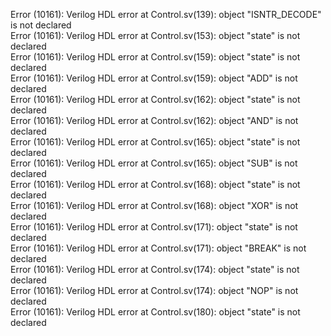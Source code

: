 
Error (10161): Verilog HDL error at Control.sv(139): object "ISNTR_DECODE" is not declared <br>
Error (10161): Verilog HDL error at Control.sv(153): object "state" is not declared<br>
Error (10161): Verilog HDL error at Control.sv(159): object "state" is not declared<br>
Error (10161): Verilog HDL error at Control.sv(159): object "ADD" is not declared<br>
Error (10161): Verilog HDL error at Control.sv(162): object "state" is not declared<br>
Error (10161): Verilog HDL error at Control.sv(162): object "AND" is not declared<br>
Error (10161): Verilog HDL error at Control.sv(165): object "state" is not declared<br>
Error (10161): Verilog HDL error at Control.sv(165): object "SUB" is not declared<br>
Error (10161): Verilog HDL error at Control.sv(168): object "state" is not declared<br>
Error (10161): Verilog HDL error at Control.sv(168): object "XOR" is not declared<br>
Error (10161): Verilog HDL error at Control.sv(171): object "state" is not declared<br>
Error (10161): Verilog HDL error at Control.sv(171): object "BREAK" is not declared<br>
Error (10161): Verilog HDL error at Control.sv(174): object "state" is not declared<br>
Error (10161): Verilog HDL error at Control.sv(174): object "NOP" is not declared<br>
Error (10161): Verilog HDL error at Control.sv(180): object "state" is not declared<br>
